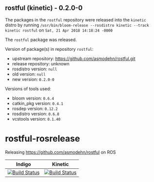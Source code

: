 ## rostful (kinetic) - 0.2.0-0

The packages in the `rostful` repository were released into the `kinetic` distro by running `/usr/bin/bloom-release --rosdistro kinetic --track kinetic rostful` on `Sat, 21 Apr 2018 14:18:24 -0000`

The `rostful` package was released.

Version of package(s) in repository `rostful`:

- upstream repository: https://github.com/asmodehn/rostful.git
- release repository: unknown
- rosdistro version: `null`
- old version: `null`
- new version: `0.2.0-0`

Versions of tools used:

- bloom version: `0.6.4`
- catkin_pkg version: `0.4.1`
- rosdep version: `0.12.2`
- rosdistro version: `0.6.8`
- vcstools version: `0.1.40`


# rostful-rosrelease
Releasing https://github.com/asmodehn/rostful on ROS 

| Indigo | Kinetic |
|:------:|:-------:|
| [![Build Status](https://travis-ci.org/asmodehn/rostful-rosrelease.svg?branch=release%2Findigo%2Frostful)](https://travis-ci.org/asmodehn/rostful-rosrelease)| [![Build Status](https://travis-ci.org/asmodehn/rostful-rosrelease.svg?branch=release%2Fkinetic%2Frostful)](https://travis-ci.org/asmodehn/rostful-rosrelease)|